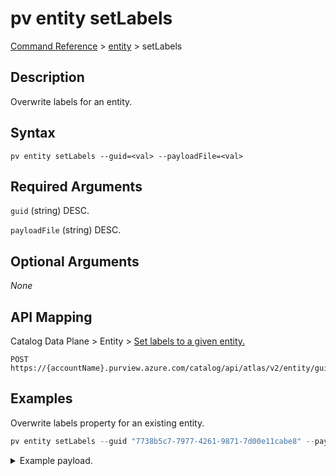 # pv entity setLabels
[Command Reference](../../../README.md#command-reference) > [entity](./main.md) > setLabels

## Description
Overwrite labels for an entity.

## Syntax
```
pv entity setLabels --guid=<val> --payloadFile=<val>
```

## Required Arguments
`guid` (string)
DESC.

`payloadFile` (string)
DESC.

## Optional Arguments
*None*

## API Mapping
Catalog Data Plane > Entity > [Set labels to a given entity.](https://docs.microsoft.com/en-us/rest/api/purview/catalogdataplane/entity/set-labels)
```
POST https://{accountName}.purview.azure.com/catalog/api/atlas/v2/entity/guid/{guid}/labels
```

## Examples
Overwrite labels property for an existing entity.
```powershell
pv entity setLabels --guid "7738b5c7-7977-4261-9871-7d00e11cabe8" --payloadFile "/path/to/file.json"
```
<details><summary>Example payload.</summary>
<p>

```json
[
    "a",
    "b",
    "c"
]
```
</p>
</details>